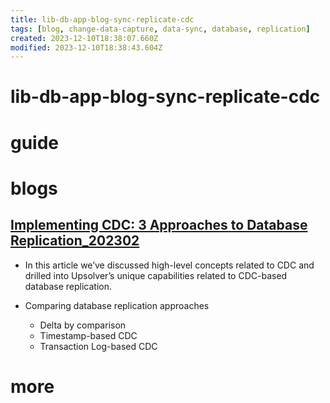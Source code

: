 ```yaml
---
title: lib-db-app-blog-sync-replicate-cdc
tags: [blog, change-data-capture, data-sync, database, replication]
created: 2023-12-10T18:38:07.660Z
modified: 2023-12-10T18:38:43.604Z
---
```


# lib-db-app-blog-sync-replicate-cdc

# guide

# blogs

## [Implementing CDC: 3 Approaches to Database Replication_202302](https://www.upsolver.com/blog/mysql-cdc-and-database-replication-for-the-data-lake-age)

- In this article we’ve discussed high-level concepts related to CDC and drilled into Upsolver’s unique capabilities related to CDC-based database replication.  

- Comparing database replication approaches
  - Delta by comparison
  - Timestamp-based CDC
  - Transaction Log-based CDC
# more
